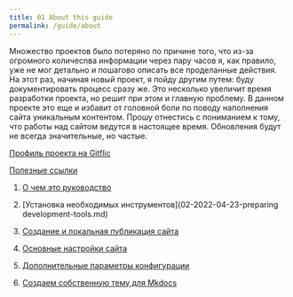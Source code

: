 ```yaml
---
title: 01 About this guide
permalink: /guide/about
---
```




Множество проектов было потеряно по причине того, что из-за огромного количесnва информации через пару часов я, как правило, уже не мог детально и пошагово описать все проделанные действия. На этот раз, начиная новый проект, я пойду другим путем: буду документировать процесс сразу же. Это несколько увеличит время разработки проекта, но решит при этом и главную проблему. В данном проекте это еще и избавит от головной боли по поводу наполнения сайта уникальным контентом. 
Прошу отнестись с пониманием к тому, что работы над сайтом ведутся в настоящее время. Обновления будут не всегда значительные, но частые.



[Профиль проекта на Gitflic](https://gitflic.ru/project/githostedsite)

[Полезные ссылки]()





1. [О чем это руководство](01-2022-04-23-about-this-guide.md)

2. [Установка необходимых инструментов](02-2022-04-23-preparing development-tools.md)

3. [Создание и локальная публикация сайта](03-2022-04-23-creating-and-publishing-site.md)

4. [Основные настройки сайта](04-2022-04-23-default-site-config.md)

5. [Дополнительные параметры конфигурации](05-2022-04-23-additional-site-config.md)

6. [Создаем собственную тему для Mkdocs](06-2022-04-23-creating-custom-theme.md)

   